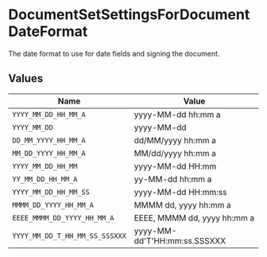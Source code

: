 # DocumentSetSettingsForDocumentDateFormat

The date format to use for date fields and signing the document.


## Values

| Name                           | Value                          |
| ------------------------------ | ------------------------------ |
| `YYYY_MM_DD_HH_MM_A`           | yyyy-MM-dd hh:mm a             |
| `YYYY_MM_DD`                   | yyyy-MM-dd                     |
| `DD_MM_YYYY_HH_MM_A`           | dd/MM/yyyy hh:mm a             |
| `MM_DD_YYYY_HH_MM_A`           | MM/dd/yyyy hh:mm a             |
| `YYYY_MM_DD_HH_MM`             | yyyy-MM-dd HH:mm               |
| `YY_MM_DD_HH_MM_A`             | yy-MM-dd hh:mm a               |
| `YYYY_MM_DD_HH_MM_SS`          | yyyy-MM-dd HH:mm:ss            |
| `MMMM_DD_YYYY_HH_MM_A`         | MMMM dd, yyyy hh:mm a          |
| `EEEE_MMMM_DD_YYYY_HH_MM_A`    | EEEE, MMMM dd, yyyy hh:mm a    |
| `YYYY_MM_DD_T_HH_MM_SS_SSSXXX` | yyyy-MM-dd'T'HH:mm:ss.SSSXXX   |